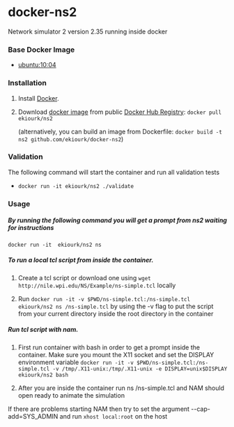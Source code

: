 # docker-ns2
Network simulator 2 version 2.35 running inside docker

### Base Docker Image

* [ubuntu:10:04](https://registry.hub.docker.com/u/library/ubuntu/)

### Installation

1. Install [Docker](https://www.docker.com/).

2. Download [docker image](https://registry.hub.docker.com/u/ekiourk/ns2/) from public [Docker Hub Registry](https://registry.hub.docker.com/): `docker pull ekiourk/ns2`

   (alternatively, you can build an image from Dockerfile: `docker build -t ns2 github.com/ekiourk/docker-ns2`)

### Validation
The following command will start the container and run all validation tests
* `docker run -it ekiourk/ns2 ./validate`

### Usage

##### By running the following command you will get a prompt from ns2 waiting for instructions

`docker run -it  ekiourk/ns2 ns`

##### To run a local tcl script from inside the container.

1. Create a tcl script or download one using `wget http://nile.wpi.edu/NS/Example/ns-simple.tcl` locally

2. Run `docker run -it -v $PWD/ns-simple.tcl:/ns-simple.tcl ekiourk/ns2 ns /ns-simple.tcl` by using the -v flag to put the script from your current directory inside the root directory in the container 

##### Run tcl script with nam.
1. First run container with bash in order to get a prompt inside the container. Make sure you mount the X11 socket and set the DISPLAY environment variable
`docker run -it -v $PWD/ns-simple.tcl:/ns-simple.tcl -v /tmp/.X11-unix:/tmp/.X11-unix -e DISPLAY=unix$DISPLAY ekiourk/ns2 bash`

2. After you are inside the container run ns /ns-simple.tcl and NAM should open ready to animate the simulation

If there are problems starting NAM then try to set the argument --cap-add=SYS_ADMIN and run `xhost local:root` on the host

